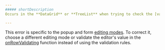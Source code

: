```yaml
---
##### shortDescription
Occurs in the **DataGrid** or **TreeList** when trying to check the [validationRules](/api-reference/10%20UI%20Widgets/GridBase/1%20Configuration/columns/validationRules.md '/Documentation/ApiReference/UI_Widgets/dxDataGrid/Configuration/columns/#validationRules') of a column that has a third-party editor in its [editCellTemplate](/api-reference/10%20UI%20Widgets/GridBase/1%20Configuration/columns/editCellTemplate.md '/Documentation/ApiReference/UI_Widgets/dxDataGrid/Configuration/columns/#editCellTemplate').

---
```

This error is specific to the popup and form [editing modes](/api-reference/10%20UI%20Widgets/dxDataGrid/1%20Configuration/editing/mode.md '/Documentation/ApiReference/UI_Widgets/dxDataGrid/Configuration/editing/#mode'). To correct it, choose a different editing mode or validate the editor's value in the [onRowValidating](/api-reference/10%20UI%20Widgets/GridBase/1%20Configuration/onRowValidating.md '/Documentation/ApiReference/UI_Widgets/dxDataGrid/Configuration/#onRowValidating') function instead of using the validation rules.